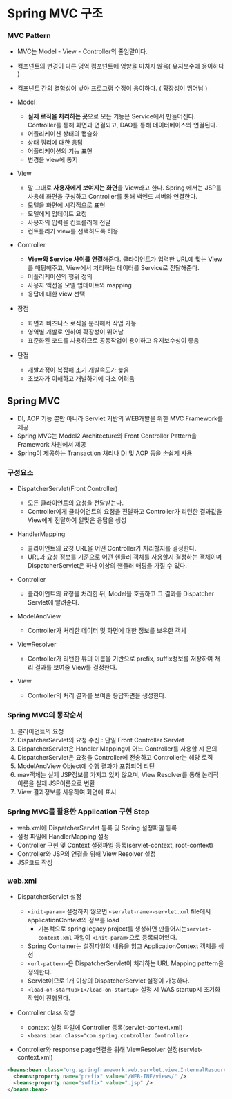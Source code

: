 # Spring MVC 구조

### MVC Pattern

* MVC는  Model - View - Controller의 줄임말이다.
* 컴포넌트의 변경이 다른 영역 컴포넌트에 영향을 미치지 않음( 유지보수에 용이하다 )
* 컴포넌트 간의 결합성이 낮아 프로그램 수정이 용이하다. ( 확장성이 뛰어남 )

* Model
  * **실제 로직을 처리하는 곳**으로 모든 기능은 Service에서 만들어진다. Controller를 통해 화면과 연결되고, DAO를 통해 데이터베이스와 연결된다.
  * 어플리케이션 상태의 캡슐화
  * 상태 쿼리에 대한 응답
  * 어플리케이션의 기능 표현
  * 변경을 view에 통지

* View
  * 말 그대로 **사용자에게 보여지는 화면**을 View라고 한다. Spring 에서는 JSP를 사용해 화면을 구성하고 Controller를 통해 백엔드 서버와 연결한다.
  * 모델을 화면에 시각적으로 표현
  * 모델에게 업데이트 요청
  * 사용자의 입력을 컨트롤러에 전달
  * 컨트롤러가 view를 선택하도록 허용

* Controller
  * **View와 Service 사이를 연결**해준다. 클라이언트가 입력한 URL에 맞는 View를 매핑해주고, View에서 처리하는 데이터를 Service로 전달해준다.
  * 어플리케이션의 행위 정의
  * 사용자 액션을 모델 업데이트와 mapping
  * 응답에 대한 view 선택

* 장점
  * 화면과 비즈니스 로직을 분리해서 작업 가능
  * 영역별 개발로 인하여 확장성이 뛰어남
  * 표준화된 코드를 사용하므로 공동작업이 용이하고 유지보수성이 좋음

* 단점
  * 개발과정이 복잡해 초기 개발속도가 늦음
  * 초보자가 이해하고 개발하기에 다소 어려움


## Spring MVC

* DI, AOP 기능 뿐만 아니라 Servlet 기반의 WEB개발을 위한 MVC Framework를 제공
* Spring MVC는 Model2 Architecture와 Front Controller Pattern을 Framework 차원에서 제공
* Spring이 제공하는 Transaction 처리나 DI 및 AOP 등을 손쉽게 사용


### 구성요소

* DispatcherServlet(Front Controller)
  * 모든 클라이언트의 요청을 전달받는다.
  * Controller에게 클라이언트의 요청을 전달하고 Controller가 리턴한 결과값을 View에게 전달하여 알맞은 응답을 생성

* HandlerMapping
  * 클라이언트의 요청 URL을 어떤 Controller가 처리할지를 결정한다.
  * URL과 요청 정보를 기준으로 어떤 핸들러 객체를 사용할지 결정하는 객체이며 DispatcherServlet은 하나 이상의 핸들러 매핑을 가질 수 있다.


* Controller
  * 클라이언트의 요청을 처리한 뒤, Model을 호출하고 그 결과를 Dispatcher Servlet에 알려준다.

* ModelAndView
  * Controller가 처리한 데이터 및 화면에 대한 정보를 보유한 객체


* ViewResolver
  * Controller가 리턴한 뷰의 이름을 기반으로 prefix, suffix정보를 저장하여 쳐리 결과를 보여줄 View를 결정한다.

* View
  * Controller의 처리 결과를 보여줄 응답화면을 생성한다.


### Spring MVC의 동작순서

1. 클라이언트의 요청
2. DispatcherServlet의 요청 수신 : 단일 Front Controller Servlet
3. DispatcherServlet은 Handler Mapping에 어느 Controller를 사용할 지 문의
4. DispatcherServlet은 요청을 Controller에 전송하고 Controller는 해당 로직
5. ModelAndView Object에 수행 결과가 포함되어 리턴
6. mav객체는 실제 JSP정보를 가지고 있지 않으며, View Resolver를 통해 논리적 이름을 실제 JSP이름으로 변환
7. View 결과정보를 사용하여 화면에 표시


### Spring MVC를 활용한 Application 구현 Step

* web.xml에 DispatcherServlet 등록 및 Spring 설정파일 등록
* 설정 파일에 HandlerMapping 설정
* Controller 구현 및 Context 설정파일 등록(servlet-context, root-context)
* Controller와 JSP의 연결을 위해 View Resolver 설정
* JSP코드 작성


### web.xml

* DispatcherServlet 설정
  * `<init-param>` 설정하지 않으면 `<servlet-name>-servlet.xml` file에서 applicationContext의 정보를 load
    * 기본적으로 spring legacy project를 생성하면 만들어지는`servlet-context.xml` 파일이 `<init-param>`으로 등록되어있다.
  * Spring Container는 설정파일의 내용을 읽고 ApplicationContext 객체를 생성
  * `<url-pattern>`은 DispatcherServlet이 처리하는 URL Mapping pattern을 정의한다.
  * Servlet이므로 1개 이상의 DispatcherServlet 설정이 가능하다.
  * `<load-on-startup>1</load-on-startup>` 설정 시 WAS startup시 초기화 작업이 진행된다.

* Controller class 작성
  * context 설정 파일에 Controller 등록(servlet-context.xml)
  * `<beans:bean class="com.spring.controller.Controller>`

* Controller와 response page연결을 위해 ViewResolver 설정(servlet-context.xml)
``` xml 
<beans:bean class="org.springframework.web.servlet.view.InternalResourceViewResolver">
  <beans:property name="prefix" value="/WEB-INF/views/" />
  <beans:property name="suffix" value=".jsp" />
</beans:bean>
```


